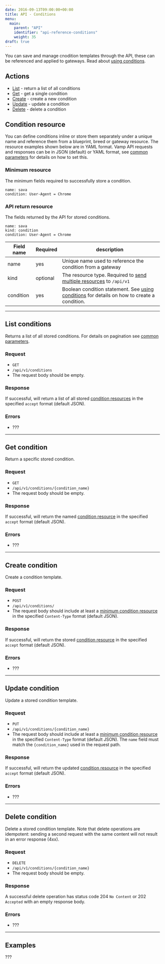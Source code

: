 ```yaml
---
date: 2016-09-13T09:00:00+00:00
title: API - Conditions
menu:
  main:
    parent: "API"
    identifier: "api-reference-conditions"
    weight: 35
draft: true
---
```

You can save and manage cnodition templates through the API, these can be referenced and applied to gateways. Read about [using conditions](documentation/using-vamp/conditions/).


## Actions
 
 * [List](/documentation/api/v9.9.9/api-conditions/#list-conditions) - return a list of all conditions
 * [Get](/documentation/api/v9.9.9/api-conditions/#get-condition) - get a single condition
 * [Create](/documentation/api/v9.9.9/api-conditions/#create-condition) - create a new condition 
 * [Update](/documentation/api/v9.9.9/api-conditions/#update-condition) - update a condition
 * [Delete](/documentation/api/v9.9.9/api-conditions/#delete-condition) - delete a condition

## Condition resource
You can define conditions inline or store them separately under a unique name and reference them from a blueprint, breed or gateway resource.
The resource examples shown below are in YAML format. Vamp API requests and responses can be in JSON (default) or YAML format, see [common parameters](/documentation/api/v9.9.9/api-common-parameters) for details on how to set this. 

### Minimum resource
The minimum fields required to successfully store a condition.

```
name: sava
condition: User-Agent = Chrome
```

### API return resource
The fields returned by the API for stored conditions.

```
name: sava
kind: condition
condition: User-Agent = Chrome 
```

 Field name    |  Required  | description          
 --------------|---|-----------------
 name | yes |  Unique name used to reference the condition from a gateway
 kind | optional | The resource type. Required to [send multiple resources](/documentation/api/v9.9.9/api-overview/#send-multiple-resources) to `/api/v1`
 condition | yes | Boolean condition statement. See [using conditions](/documentation/using-vamp/conditions/) for details on how to create a condition.
  
-----------

## List conditions

Returns a list of all stored conditions. For details on pagination see [common parameters](/documentation/api/v9.9.9/api-common-parameters).

### Request
* `GET` 
* `/api/v1/conditions`
* The request body should be empty.

### Response
If successful, will return a list of all stored [condition resources](/documentation/api/v9.9.9/api-conditions/#condition-resource) in the specified `accept` format (default JSON).

### Errors
* ???

-----------

## Get condition

Return a specific stored condition.

### Request 
* `GET`
* `/api/v1/conditions/{condition_name}`
* The request body should be empty.

### Response 
If successful, will return the named [condition resource](/documentation/api/v9.9.9/api-conditions/#condition-resource) in the specified `accept` format (default JSON).

### Errors
* ???

-----------

## Create condition

Create a condition template.

### Request
* `POST`
* `/api/v1/conditions/`
* The request body should include at least a [minimum condition resource](/documentation/api/v9.9.9/api-conditions/#condition-resource) in the specified `Content-Type` format (default JSON).

### Response
If successful, will return the stored [condition resource](/documentation/api/v9.9.9/api-conditions/#condition-resource) in the specified `accept` format (default JSON).

### Errors
* ???

-----------

## Update condition

Update a stored condition template.

### Request 
* `PUT` 
* `/api/v1/conditions/{condition_name}`
* The request body should include at least a [minimum condition resource](/documentation/api/v9.9.9/api-conditions/#condition-resource) in the specified `Content-Type` format (default JSON). The `name` field must match the `{condition_name}` used in the request path.

### Response
If successful, will return the updated [condition resource](/documentation/api/v9.9.9/api-conditions/#condition-resource) in the specified `accept` format (default JSON).

### Errors
* ???

-----------

## Delete condition

Delete a stored condition template. Note that delete operations are idempotent: sending a second request with the same content will not result in an error response (4xx).

### Request 
* `DELETE` 
* `/api/v1/conditions/{condition_name}`
* The request body should be empty.

### Response
A successful delete operation has status code 204 `No Content` or 202 `Accepted` with an empty response body.

### Errors
* ???

-----------

## Examples

???